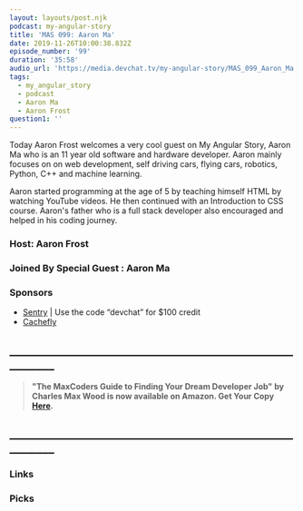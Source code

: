 ```yaml
---
layout: layouts/post.njk
podcast: my-angular-story
title: 'MAS 099: Aaron Ma'
date: 2019-11-26T10:00:38.832Z
episode_number: '99'
duration: '35:58'
audio_url: 'https://media.devchat.tv/my-angular-story/MAS_099_Aaron_Ma.mp3'
tags:
  - my_angular_story
  - podcast
  - Aaron Ma
  - Aaron Frost
question1: ''
---
```

Today Aaron Frost welcomes a very cool guest on My Angular Story, Aaron Ma who is an 11 year old  software and hardware developer. Aaron mainly focuses on  on web development, self driving cars, flying cars, robotics, Python, C++ and machine learning. 

Aaron started programming at the age of 5 by teaching himself HTML by watching YouTube videos. He then continued with an Introduction to CSS course. Aaron's  father who is a full stack developer also encouraged and helped in his coding journey. 

### Host: Aaron Frost

### Joined By Special Guest : **Aaron Ma**

### Sponsors

* [Sentry](http://sentry.io/) | Use the code “devchat” for $100 credit 
* [Cachefly](https://www.cachefly.com/)

 ## **\_\_\_\_\_\_\_\_\_\_\_\_\_\_\_\_\_\_\_\_\_\_\_\_\_\_\_\_\_\_\_\_\_\_\_\_\_\_\_\_\_\_\_\_\_\_\_\_\_\_\_\_\_\__\_\_\_\__**

> **"The MaxCoders Guide to Finding Your Dream Developer Job" by Charles Max Wood is now available on Amazon.  Get Your Copy** [**Here**](https://www.amazon.com/gp/product/B081MBL5C9/ref=as_li_ss_tl?ie=UTF8&linkCode=sl1&tag=devchattv-20&linkId=9d61363241636e2546ef46abba198746&language=en_US)**.**
## **\_\_\_\_\_\_\_\_\_\_\_\_\_\_\_\_\_\_\_\_\_\_\_\_\_\_\_\_\_\_\_\_\_\_\_\_\_\_\_\_\_\_\_\_\_\_\_\_\_\_\_\_\_\__\_\_\_\__**
>
>
>
>

### Links

### Picks
